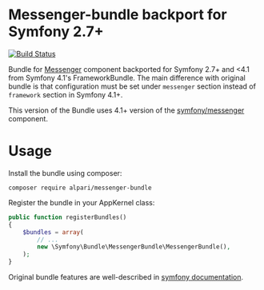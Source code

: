 Messenger-bundle backport for Symfony 2.7+
==========================================

[![Build Status](https://travis-ci.org/alpari-tech/messenger-bundle.svg?branch=master)](https://travis-ci.org/alpari-tech/messenger-bundle)

Bundle for [Messenger](https://github.com/symfony/messenger) component backported for Symfony 2.7+ and <4.1 from Symfony 4.1's FrameworkBundle.
The main difference with original bundle is that 
configuration must be set under `messenger` section instead of `framework` section in Symfony 4.1+.

This version of the Bundle uses 4.1+ version of the [symfony/messenger](https://github.com/symfony/messenger) component.

Usage
=====
Install the bundle using composer:
```
composer require alpari/messenger-bundle
```

Register the bundle in your AppKernel class:
```php
public function registerBundles()
{
    $bundles = array(
        // ...
        new \Symfony\Bundle\MessengerBundle\MessengerBundle(),
    );
}
```

Original bundle features are well-described in [symfony documentation](https://symfony.com/doc/4.1/messenger.html).
